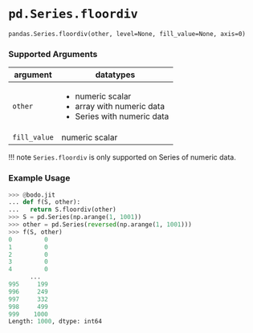 # `pd.Series.floordiv`

`pandas.Series.floordiv(other, level=None, fill_value=None, axis=0)`

### Supported Arguments

| argument     | datatypes                                                                                                  |
|--------------|------------------------------------------------------------------------------------------------------------|
| `other`      | <ul><li>   numeric scalar </li><li> array with numeric data </li><li>  Series with numeric data </li></ul> |
| `fill_value` | numeric scalar                                                                                             |


!!! note
    `Series.floordiv` is only supported on Series of numeric data.


### Example Usage

``` py
>>> @bodo.jit
... def f(S, other):
...   return S.floordiv(other)
>>> S = pd.Series(np.arange(1, 1001))
>>> other = pd.Series(reversed(np.arange(1, 1001)))
>>> f(S, other)
0         0
1         0
2         0
3         0
4         0
      ...
995     199
996     249
997     332
998     499
999    1000
Length: 1000, dtype: int64
```

